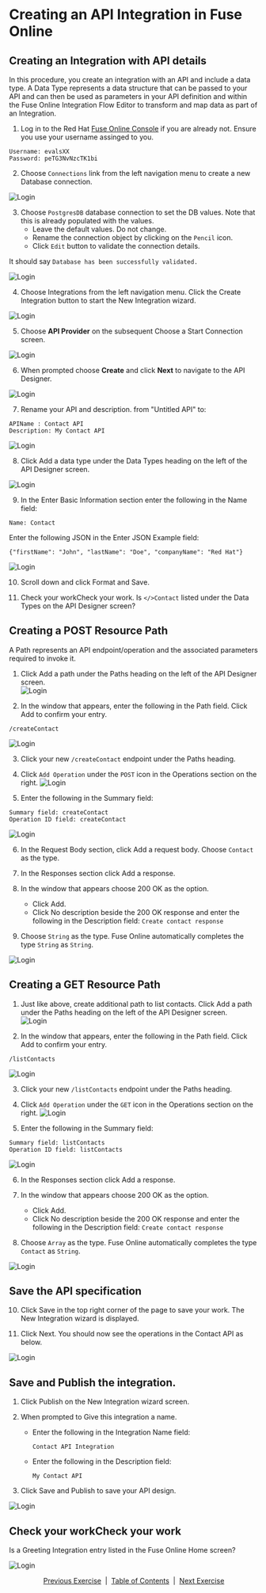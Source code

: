 # Creating an API Integration in Fuse Online  

## Creating an Integration with API details  

In this procedure, you create an integration with an API and include a data type. A Data Type represents a data structure that can be passed to your API and can then be used as parameters in your API definition and within the Fuse Online Integration Flow Editor to transform and map data as part of an Integration.

1. Log in to the Red Hat [Fuse Online Console][2] if you are already not. Ensure you use your username assinged to you.
```
Username: evalsXX
Password: peTG3NvNzcTK1bi
```

2. Choose ```Connections``` link from the left navigation  menu to create a new Database connection.

![Login](images/CreateDBConnection.png)

3. Choose ```PostgresDB``` database connection to set the DB values. Note that this is already populated with the values. 
   - Leave the default values. Do not change.  
   - Rename the connection object by clicking on the ```Pencil``` icon.  
   - Click ```Edit``` button to validate the connection details.  

It should say ```Database has been successfully validated.```

![Login](images/ContactsDBCreated.png)

4. Choose Integrations from the left navigation menu. Click the Create Integration button to start the New Integration wizard.

![Login](images/CreateIntegration.png)

5. Choose **API Provider** on the subsequent Choose a Start Connection screen.

![Login](images/ChooseAPIProvider.png)

6. When prompted choose **Create** and click **Next** to navigate to the API Designer.

![Login](images/CreateAPI.png)

7. Rename your API and description. from "Untitled API" to:
```
APIName : Contact API
Description: My Contact API
```

![Login](images/RenameAPI.png)

8. Click Add a data type under the Data Types heading on the left of the API Designer screen.

![Login](images/CreateDataType.png)

9. In the Enter Basic Information section enter the following in the Name field:

```
Name: Contact
```
Enter the following JSON in the Enter JSON Example field:

```
{"firstName": "John", "lastName": "Doe", "companyName": "Red Hat"}
```
![Login](images/ContactDataType.png)

10. Scroll down and click Format and Save.

11. Check your workCheck your work. Is ```</>Contact``` listed under the Data Types on the API Designer screen?


## Creating a POST Resource Path

A Path represents an API endpoint/operation and the associated parameters required to invoke it.

1. Click Add a path under the Paths heading on the left of the API Designer screen.  
![Login](images/CreatePaths.png)

2. In the window that appears, enter the following in the Path field. Click Add to confirm your entry.
```
/createContact
```
![Login](images/createContactPath.png)


3. Click your new ```/createContact``` endpoint under the Paths heading.

4. Click ```Add Operation``` under the ```POST``` icon in the Operations section on the right.
![Login](images/CreatePostOperation.png)

5. Enter the following in the Summary field:

```
Summary field: createContact
Operation ID field: createContact
```

![Login](images/SetOperationName.png)

6. In the Request Body section, click Add a request body. Choose ```Contact``` as the type.

7. In the Responses section click Add a response.

8. In the window that appears choose 200 OK as the option.
    - Click Add.
    - Click No description beside the 200 OK response and enter the following in the Description field: ```Create contact response```

9. Choose ```String``` as the type. Fuse Online automatically completes the type ```String``` as ```String```.

![Login](images/CreateContactRequestResponse.png)

## Creating a GET Resource Path

1. Just like above,  create additional path to list contacts. Click Add a path under the Paths heading on the left of the API Designer screen.  
![Login](images/CreatePaths.png)

2. In the window that appears, enter the following in the Path field. Click Add to confirm your entry.
```
/listContacts
```
![Login](images/AddListContactsPath.png)

3. Click your new ```/listContacts``` endpoint under the Paths heading.

4. Click ```Add Operation``` under the ```GET``` icon in the Operations section on the right.
![Login](images/AddListContactOperation.png)

5. Enter the following in the Summary field:

```
Summary field: listContacts
Operation ID field: listContacts
```
![Login](images/ListContactsOperation.png)

6. In the Responses section click Add a response.

7. In the window that appears choose 200 OK as the option.
    - Click Add.
    - Click No description beside the 200 OK response and enter the following in the Description field: ```Create contact response```

8. Choose ```Array``` as the type. Fuse Online automatically completes the type ```Contact``` as ```String```.

![Login](images/ListContactsResponse.png)

## Save the API specification

10. Click Save in the top right corner of the page to save your work. The New Integration wizard is displayed.

11. Click Next. You should now see the operations in the Contact API as below.

![Login](images/APIOperations.png)


## Save and Publish the integration.

1. Click Publish on the New Integration wizard screen. 

2. When prompted to Give this integration a name.

    - Enter the following in the Integration Name field:
      ```
      Contact API Integration
      ```
    - Enter the following in the Description field:
      ```
      My Contact API
      ```

3. Click Save and Publish to save your API design.

![Login](images/SaveAndPublish.png)

## Check your workCheck your work
Is a Greeting Integration entry listed in the Fuse Online Home screen?

![Login](images/SeeProgress.png)


<p align="center">
  <a href="/README.md">Previous Exercise</a> &nbsp;|
  &nbsp;<a href="/README.md">Table of Contents</a> &nbsp;|
  &nbsp;<a href="/02%20-%20Get%20Started.MD">Next Exercise</a>
</p>

[1]: https://tutorial-web-app-webapp.apps.dfw-7226.example.opentlc.com/
[2]: https://fuse-2dd27faf-dfda-11ea-a6a0-0a580a010007.apps.dfw-7226.example.opentlc.com/

